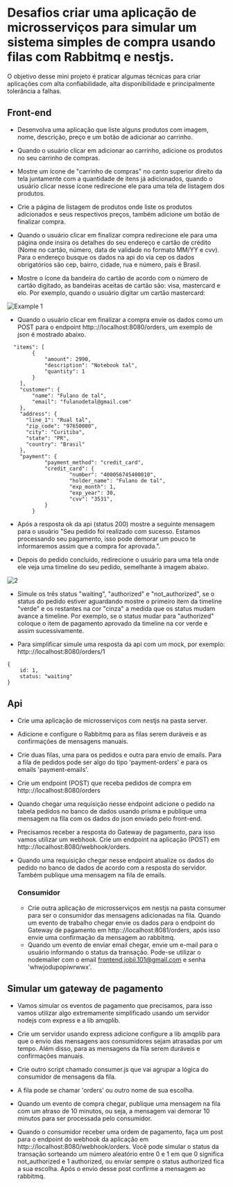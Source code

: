 # Desafios criar uma aplicação de microsserviços para simular um sistema simples de compra usando filas com Rabbitmq e nestjs.

O objetivo desse mini projeto é praticar algumas técnicas para criar aplicações com alta confiabilidade, alta disponibilidade e principalmente tolerância a falhas. 
## Front-end

- Desenvolva uma aplicação que liste alguns produtos com imagem, nome, descrição, preço e um botão de adicionar ao carrinho.
- Quando o usuário clicar em adicionar ao carrinho, adicione os produtos no seu carrinho de compras.
- Mostre um ícone de "carrinho de compras" no canto superior direito da tela juntamente com a quantidade de itens já adicionados, quando o usuário clicar nesse ícone redirecione ele para uma tela de listagem dos produtos. 


- Crie a página de listagem de produtos onde liste os produtos adicionados e seus respectivos preços, também adicione um botão de finalizar compra.

- Quando o usuário clicar em finalizar compra redirecione ele para uma página onde insira os detalhes do seu endereço e cartão de crédito (Nome no cartão, número, data de validade no formato MM/YY e cvv). Para o endereço busque os dados na api do via cep os dados obrigatórios são  cep, bairro, cidade, rua e número, país é Brasil.

- Mostre o ícone da bandeira do cartão de acordo com o número de cartão digitado, as bandeiras aceitas de cartão são: visa, mastercard e elo. Por exemplo, quando o usuário digitar um cartão mastercard:

![Example 1](https://user-images.githubusercontent.com/131708063/234089891-88cc3c53-f53a-47a4-bcd7-2581bc1daea3.png)

- Quando o usuário clicar em finalizar a compra envie os dados como um POST para o endpoint http:://localhost:8080/orders, um exemplo de json é mostrado abaixo.
```
  "items": [
        {
            "amount": 2990,
            "description": "Notebook tal",
            "quantity": 1
        }
    ],
    "customer": {
        "name": "Fulano de tal",
        "email": "fulanodetal@gmail.com"
    },
    "address": {
      "line_1": "Rual tal",
      "zip_code": "97650000",
      "city": "Curitiba",
      "state": "PR",
      "country": "Brasil"                
    },
    "payment": {
            "payment_method": "credit_card",
            "credit_card": {
                    "number": "400056745400010",
                    "holder_name": "Fulano de tal",
                    "exp_month": 1,
                    "exp_year": 30,
                    "cvv": "3531",
            }
        }

```
- Após a resposta ok da api (status 200) mostre a seguinte mensagem para o usuário "Seu pedido foi realizado com sucesso. Estamos processando seu pagamento, isso pode demorar um pouco te informaremos assim que a compra for aprovada.". 

- Depois do pedido concluído, redirecione o usuário para uma tela onde ele veja uma timeline do seu pedido, semelhante à imagem abaixo. 

![2](https://user-images.githubusercontent.com/131708063/234095292-ce68266a-e9ba-4749-af12-671d591cc476.png)

- Simule os três status "waiting", "authorized" e "not_authorized", se o status do pedido estiver aguardando mostre o primeiro item da timeline "verde" e os restantes na cor "cinza" a medida que os status mudam avance a timeline. Por exemplo, se o status mudar para "authorized" coloque o item de pagamento aprovado da timeline na cor verde e assim sucessivamente. 

- Para simplificar simule uma resposta da api com um mock, por exemplo: 
http:://localhost:8080/orders/1
```
{
    id: 1,
    status: "waiting"
}
```
## Api
 - Crie uma aplicação de microsserviços com nestjs na pasta server.
 - Adicione e configure o Rabbitmq para as filas serem duráveis e as confirmações de mensagens manuais. 
 - Crie duas filas, uma para os pedidos e outra para envio de emails. Para a fila de pedidos pode ser algo do tipo 'payment-orders' e para os emails 'payment-emails'.
 - Crie um endpoint (POST) que receba pedidos de compra em http:://localhost:8080/orders
 - Quando chegar uma requisição nesse endpoint adicione o pedido na tabela pedidos no banco de dados usando prisma e publique uma mensagem na fila com os dados do json enviado pelo front-end.

 - Precisamos receber a resposta do Gateway de pagamento, para isso vamos utilizar um webhook. Crie um endpoint na aplicação (POST) em http:://localhost:8080/webhook/orders.

 - Quando uma requisição chegar nesse endpoint atualize os dados do pedido no banco de dados de acordo com a resposta do servidor. Também publique uma mensagem na fila de emails.


   ### Consumidor
   - Crie outra aplicação de microsserviços em nestjs na pasta consumer para ser o consumidor das mensagens adicionadas na fila. Quando um evento de trabalho chegar envie os dados para o endpoint do Gateway de pagamento em http:://localhost:8081/orders, após isso envie uma confirmação da mensagem ao rabbitmq.
   - Quando um evento de enviar email chegar, envie um e-mail para o usuário informando o status da transação. Pode-se utilizar o nodemailer com o email frontend.jobii.101@gmail.com e senha 'whwjodupopiwrwwx'.


## Simular um gateway de pagamento

- Vamos simular os eventos de pagamento que precisamos, para isso vamos utilizar algo extremamente simplificado usando um servidor nodejs com express e a lib amqplib. 

- Crie um servidor usando express adicione configure a lib  amqplib para que o envio das mensagens aos consumidores sejam atrasadas por um tempo. Além disso, para as mensagens da fila serem duráveis e confirmações manuais. 

- Crie outro script chamado consumer.js que vai agrupar a lógica do consumidor de mensagens da fila. 

- A fila pode se chamar 'orders' ou outro nome de sua escolha. 

- Quando um evento de compra chegar, publique uma mensagem na fila com um atraso de 10 minutos, ou seja, a mensagem vai demorar 10 minutos para ser processada pelo consumidor.


- Quando o consumidor receber uma ordem de pagamento, faça um post para o endpoint do webhook da aplicação em http:://localhost:8080/webhook/orders. Você pode simular o status da transação sorteando um número aleatório entre 0 e 1 em que 0 significa not_authorized e 1 authorized, ou enviar sempre o status authorized fica a sua escolha. Após o envio desse post confirme a mensagem ao rabbitmq.



